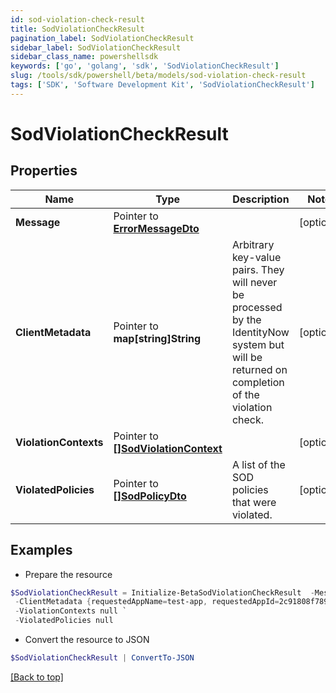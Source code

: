 ```yaml
---
id: sod-violation-check-result
title: SodViolationCheckResult
pagination_label: SodViolationCheckResult
sidebar_label: SodViolationCheckResult
sidebar_class_name: powershellsdk
keywords: ['go', 'golang', 'sdk', 'SodViolationCheckResult'] 
slug: /tools/sdk/powershell/beta/models/sod-violation-check-result
tags: ['SDK', 'Software Development Kit', 'SodViolationCheckResult']
---
```



# SodViolationCheckResult

## Properties

Name | Type | Description | Notes
------------ | ------------- | ------------- | -------------
**Message** |  Pointer to [**ErrorMessageDto**](error-message-dto) |  | [optional] 
**ClientMetadata** |  Pointer to **map[string]String** | Arbitrary key-value pairs. They will never be processed by the IdentityNow system but will be returned on completion of the violation check. | [optional] 
**ViolationContexts** |  Pointer to [**[]SodViolationContext**](sod-violation-context) |  | [optional] 
**ViolatedPolicies** |  Pointer to [**[]SodPolicyDto**](sod-policy-dto) | A list of the SOD policies that were violated. | [optional] 

## Examples

- Prepare the resource
```powershell
$SodViolationCheckResult = Initialize-BetaSodViolationCheckResult  -Message null `
 -ClientMetadata {requestedAppName=test-app, requestedAppId=2c91808f7892918f0178b78da4a305a1} `
 -ViolationContexts null `
 -ViolatedPolicies null
```

- Convert the resource to JSON
```powershell
$SodViolationCheckResult | ConvertTo-JSON
```


[[Back to top]](#) 

